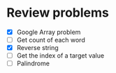 # Review problems
- [x] Google Array problem
- [ ] Get count of each word
- [x] Reverse string
- [ ] Get the index of a target value
- [ ] Palindrome